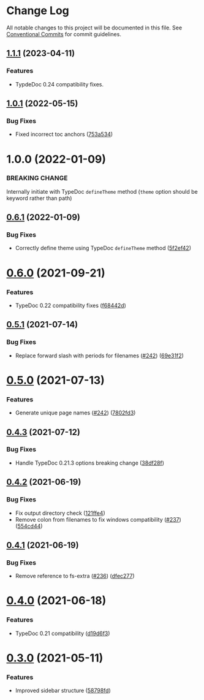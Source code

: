 # Change Log

All notable changes to this project will be documented in this file.
See [Conventional Commits](https://conventionalcommits.org) for commit guidelines.

## [1.1.1](https://github.com/tgreyuk/typedoc-plugin-markdown/compare/typedoc-github-wiki-theme@1.0.1...typedoc-github-wiki-theme@1.1.1) (2023-04-11)

### Features

- TypdeDoc 0.24 compatibility fixes.

## [1.0.1](https://github.com/tgreyuk/typedoc-plugin-markdown/compare/typedoc-github-wiki-theme@0.6.1...typedoc-github-wiki-theme@1.0.1) (2022-05-15)

### Bug Fixes

- Fixed incorrect toc anchors ([753a534](https://github.com/tgreyuk/typedoc-plugin-markdown/commit/753a5340f8c29d692221152e0f49251f987707c8))

# 1.0.0 (2022-01-09)

### BREAKING CHANGE

Internally initiate with TypeDoc `defineTheme` method (`theme` option should be keyword rather than path)

## [0.6.1](https://github.com/tgreyuk/typedoc-plugin-markdown/compare/typedoc-github-wiki-theme@0.6.0...typedoc-github-wiki-theme@0.6.1) (2022-01-09)

### Bug Fixes

- Correctly define theme using TypeDoc `defineTheme` method ([5f2ef42](https://github.com/tgreyuk/typedoc-plugin-markdown/commit/5f2ef422aa1bcce0698e4b923682dbb106730f45))

# [0.6.0](https://github.com/tgreyuk/typedoc-plugin-markdown/compare/typedoc-github-wiki-theme@0.5.1...typedoc-github-wiki-theme@0.6.0) (2021-09-21)

### Features

- TypeDoc 0.22 compatibility fixes ([f68442d](https://github.com/tgreyuk/typedoc-plugin-markdown/commit/f68442d13e448d86d444e71f5781921cb4ac795e))

## [0.5.1](https://github.com/tgreyuk/typedoc-plugin-markdown/compare/typedoc-github-wiki-theme@0.5.0...typedoc-github-wiki-theme@0.5.1) (2021-07-14)

### Bug Fixes

- Replace forward slash with periods for filenames ([#242](https://github.com/tgreyuk/typedoc-plugin-markdown/issues/242)) ([69e31f2](https://github.com/tgreyuk/typedoc-plugin-markdown/commit/69e31f2ff8e9f516897bbddefb208905ed4ecaa5))

# [0.5.0](https://github.com/tgreyuk/typedoc-plugin-markdown/compare/typedoc-github-wiki-theme@0.4.3...typedoc-github-wiki-theme@0.5.0) (2021-07-13)

### Features

- Generate unique page names ([#242](https://github.com/tgreyuk/typedoc-plugin-markdown/issues/242)) ([7802fd3](https://github.com/tgreyuk/typedoc-plugin-markdown/commit/7802fd30775be167e520aaba41a04f649a569877))

## [0.4.3](https://github.com/tgreyuk/typedoc-plugin-markdown/compare/typedoc-github-wiki-theme@0.4.2...typedoc-github-wiki-theme@0.4.3) (2021-07-12)

### Bug Fixes

- Handle TypeDoc 0.21.3 options breaking change ([38df28f](https://github.com/tgreyuk/typedoc-plugin-markdown/commit/38df28f4ef6821c097d4ac3145984d57fad2e8a8))

## [0.4.2](https://github.com/tgreyuk/typedoc-plugin-markdown/compare/typedoc-github-wiki-theme@0.4.1...typedoc-github-wiki-theme@0.4.2) (2021-06-19)

### Bug Fixes

- Fix output directory check ([121ffe4](https://github.com/tgreyuk/typedoc-plugin-markdown/commit/121ffe48717db57216314b4dc7a6646bd4a1b454))
- Remove colon from filenames to fix windows compatibility ([#237](https://github.com/tgreyuk/typedoc-plugin-markdown/issues/237)) ([554cd44](https://github.com/tgreyuk/typedoc-plugin-markdown/commit/554cd44b2bc48b737cfb15df8e828ceea5101d19))

## [0.4.1](https://github.com/tgreyuk/typedoc-plugin-markdown/compare/typedoc-github-wiki-theme@0.4.0...typedoc-github-wiki-theme@0.4.1) (2021-06-19)

### Bug Fixes

- Remove reference to fs-extra ([#236](https://github.com/tgreyuk/typedoc-plugin-markdown/issues/236)) ([dfec277](https://github.com/tgreyuk/typedoc-plugin-markdown/commit/dfec277f583a398ce6f40a0ea0f2361bebab1f88))

# [0.4.0](https://github.com/tgreyuk/typedoc-plugin-markdown/compare/typedoc-github-wiki-theme@0.3.0...typedoc-github-wiki-theme@0.4.0) (2021-06-18)

### Features

- TypeDoc 0.21 compatibility ([d19d6f3](https://github.com/tgreyuk/typedoc-plugin-markdown/commit/d19d6f37a4648e48f334cf24b82b6cc9fea00abc))

# [0.3.0](https://github.com/tgreyuk/typedoc-plugin-markdown/compare/typedoc-github-wiki-theme@0.2.1...typedoc-github-wiki-theme@0.3.0) (2021-05-11)

### Features

- Improved sidebar structure ([58798fd](https://github.com/tgreyuk/typedoc-plugin-markdown/commit/58798fd4b25299c8d69d6671b477973c3b896aaa))
